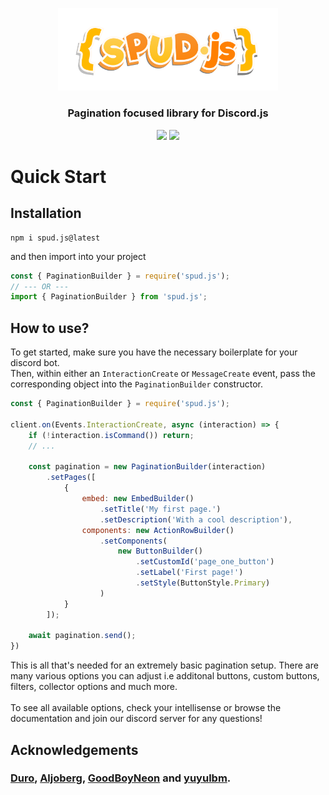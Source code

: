 
<p align='center'>
    <img src="assets/spud logo.png" width='70%'>
    <h3 align='center'>Pagination focused library for Discord.js</h3>
</p>

<p align='center'>
<a href='https://discord.gg/EsfbnxTdej'><img src='https://img.shields.io/discord/925648118530314280?color=5865F2&logo=discord&logoColor=white'></a>
<a href=''><img src='https://img.shields.io/npm/d18m/spud.js'></a>
</p>

# Quick Start

## Installation
```
npm i spud.js@latest
```
and then import into your project
```ts
const { PaginationBuilder } = require('spud.js');
// --- OR ---
import { PaginationBuilder } from 'spud.js';
```

## How to use?
To get started, make sure you have the necessary boilerplate for your discord bot. 
<br>
Then, within either an `InteractionCreate` or `MessageCreate` event, pass the corresponding object into the `PaginationBuilder` constructor.

```js
const { PaginationBuilder } = require('spud.js');

client.on(Events.InteractionCreate, async (interaction) => {
    if (!interaction.isCommand()) return;   
    // ...

    const pagination = new PaginationBuilder(interaction)
        .setPages([
            {
                embed: new EmbedBuilder()
                    .setTitle('My first page.')
                    .setDescription('With a cool description'),
                components: new ActionRowBuilder()
                    .setComponents(
                        new ButtonBuilder()
                            .setCustomId('page_one_button')
                            .setLabel('First page!')
                            .setStyle(ButtonStyle.Primary)
                    )
            }
        ]);
    
    await pagination.send();
})
```

This is all that's needed for an extremely basic pagination setup. There are many various options you can adjust i.e additonal buttons, custom buttons, filters, collector options and much more.
<br><br>
To see all available options, check your intellisense or browse the documentation and join our discord server for any questions!

## Acknowledgements

### [Duro](https://github.com/DuroCodes), [Aljoberg](https://github.com/Aljoberg), [GoodBoyNeon](https://github.com/GoodBoyNeon) and [yuyulbm](https://github.com/yuyulbm).